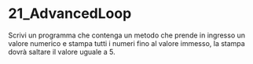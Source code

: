 # 21_AdvancedLoop
Scrivi un programma che contenga un metodo che prende in ingresso un valore numerico e stampa tutti i numeri fino al valore immesso, la stampa dovrà saltare il valore uguale a 5.
